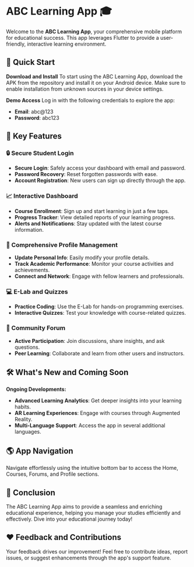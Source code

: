 # ABC Learning App :mortar_board:

Welcome to the **ABC Learning App**, your comprehensive mobile platform for educational success. This app leverages Flutter to provide a user-friendly, interactive learning environment.

## :rocket: Quick Start

**Download and Install**
To start using the ABC Learning App, download the APK from the repository and install it on your Android device. Make sure to enable installation from unknown sources in your device settings.

**Demo Access**
Log in with the following credentials to explore the app:

- **Email**: abc@123
- **Password**: abc123

## :key: Key Features

### :lock: Secure Student Login

- **Secure Login**: Safely access your dashboard with email and password.
- **Password Recovery**: Reset forgotten passwords with ease.
- **Account Registration**: New users can sign up directly through the app.

### :chart_with_upwards_trend: Interactive Dashboard

- **Course Enrollment**: Sign up and start learning in just a few taps.
- **Progress Tracker**: View detailed reports of your learning progress.
- **Alerts and Notifications**: Stay updated with the latest course information.

### :bust_in_silhouette: Comprehensive Profile Management

- **Update Personal Info**: Easily modify your profile details.
- **Track Academic Performance**: Monitor your course activities and achievements.
- **Connect and Network**: Engage with fellow learners and professionals.

### :computer: E-Lab and Quizzes

- **Practice Coding**: Use the E-Lab for hands-on programming exercises.
- **Interactive Quizzes**: Test your knowledge with course-related quizzes.

### :speech_balloon: Community Forum

- **Active Participation**: Join discussions, share insights, and ask questions.
- **Peer Learning**: Collaborate and learn from other users and instructors.

## :hammer_and_wrench: What's New and Coming Soon

**Ongoing Developments:**

- **Advanced Learning Analytics**: Get deeper insights into your learning habits.
- **AR Learning Experiences**: Engage with courses through Augmented Reality.
- **Multi-Language Support**: Access the app in several additional languages.

## :earth_americas: App Navigation

Navigate effortlessly using the intuitive bottom bar to access the Home, Courses, Forums, and Profile sections.

## :pushpin: Conclusion

The ABC Learning App aims to provide a seamless and enriching educational experience, helping you manage your studies efficiently and effectively. Dive into your educational journey today!

## :heart: Feedback and Contributions

Your feedback drives our improvement! Feel free to contribute ideas, report issues, or suggest enhancements through the app's support feature.
